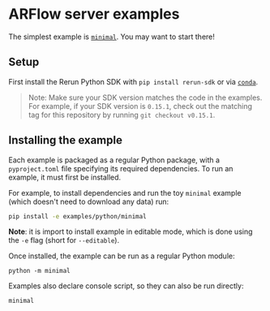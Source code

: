 # ARFlow server examples
The simplest example is [`minimal`](minimal/minimal.py). You may want to start there!

<!-- TODO: Read more about our examples at ... -->

## Setup

First install the Rerun Python SDK with `pip install rerun-sdk` or via [`conda`](https://github.com/conda-forge/rerun-sdk-feedstock).

> Note: Make sure your SDK version matches the code in the examples.
For example, if your SDK version is `0.15.1`, check out the matching tag
for this repository by running `git checkout v0.15.1`.

## Installing the example

Each example is packaged as a regular Python package, with a `pyproject.toml` file specifying its required dependencies. To run an example, it must first be installed.

For example, to install dependencies and run the toy `minimal` example (which doesn't need to download any data) run:

```sh
pip install -e examples/python/minimal
```

**Note**: it is import to install example in editable mode, which is done using the `-e` flag (short for `--editable`).

Once installed, the example can be run as a regular Python module:

```shell
python -m minimal
```

Examples also declare console script, so they can also be run directly:

```shell
minimal
```

<!-- TODO: Adapt this to ARFlow -->

<!-- ## Running the examples
By default, the examples spawn a Rerun Viewer and stream log data to it.

For most examples you can instead save the log data to an `.rrd` file using `plots --save data.rrd`. You can then view that `.rrd` file with `rerun data.rrd`.

(`rerun` is an alias for `python -m rerun`).

NOTE: `.rrd` files do not yet guarantee any backwards or forwards compatibility. One version of Rerun will likely not be able to open an `.rrd` file generated by another Rerun version.

## Running examples with Pixi

The Rerun project makes extensive use of [Pixi](https://pixi.sh/latest/) for various developer tasks, and Pixi can be used to run examples as well. For this, you need to install Pixi as per the installation instructions on their website.

The Pixi environment `examples-pypi` will use the published Rerun SDK package from PyPI.

To use this environment, specify it when running the example:
```shell
pixi run -e examples-pypi minimal
```

### Running examples with Pixi from source

Alternatively, you can build Rerun from source, and install it in the Pixi environment. Note that this requires a Rust
toolchain to be installed on your system.

Before running the example, make sure the source build is up-to-date:
```shell
pixi run py-build-examples
```

Now you can run the example with the source build:
```shell
pixi run -e examples minimal
```

## Datasets
Some examples will download a small datasets before they run. They will do so the first time you run the example. The datasets will be added to a subdir called `dataset`, which is in the repo-wide `.gitignore`.

## Contributions welcome
Feel free to open a PR to add a new example!

See [`CONTRIBUTING.md`](../../CONTRIBUTING.md) for details on how to contribute. -->
